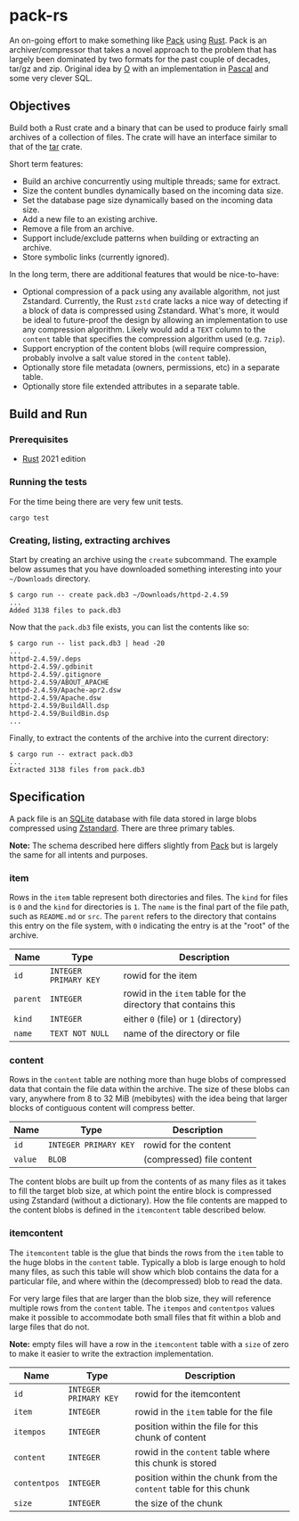 # pack-rs

An on-going effort to make something like [Pack](https://pack.ac) using [Rust](https://www.rust-lang.org). Pack is an archiver/compressor that takes a novel approach to the problem that has largely been dominated by two formats for the past couple of decades, tar/gz and zip. Original idea by [O](https://github.com/OttoCoddo) with an implementation in [Pascal](https://github.com/PackOrganization/Pack) and some very clever SQL.

## Objectives

Build both a Rust crate and a binary that can be used to produce fairly small archives of a collection of files. The crate will have an interface similar to that of the [tar](https://crates.io/crates/tar) crate.

Short term features:

* Build an archive concurrently using multiple threads; same for extract.
* Size the content bundles dynamically based on the incoming data size.
* Set the database page size dynamically based on the incoming data size.
* Add a new file to an existing archive.
* Remove a file from an archive.
* Support include/exclude patterns when building or extracting an archive.
* Store symbolic links (currently ignored).

In the long term, there are additional features that would be nice-to-have:

* Optional compression of a pack using any available algorithm, not just Zstandard. Currently, the Rust `zstd` crate lacks a nice way of detecting if a block of data is compressed using Zstandard. What's more, it would be ideal to future-proof the design by allowing an implementation to use any compression algorithm. Likely would add a `TEXT` column to the `content` table that specifies the compression algorithm used (e.g. `7zip`).
* Support encryption of the content blobs (will require compression, probably involve a salt value stored in the `content` table).
* Optionally store file metadata (owners, permissions, etc) in a separate table.
* Optionally store file extended attributes in a separate table.

## Build and Run

### Prerequisites

* [Rust](https://www.rust-lang.org) 2021 edition

### Running the tests

For the time being there are very few unit tests.

```shell
cargo test
```

### Creating, listing, extracting archives

Start by creating an archive using the `create` subcommand. The example below assumes that you have downloaded something interesting into your `~/Downloads` directory.

```shell
$ cargo run -- create pack.db3 ~/Downloads/httpd-2.4.59
...
Added 3138 files to pack.db3
```

Now that the `pack.db3` file exists, you can list the contents like so:

```shell
$ cargo run -- list pack.db3 | head -20
...
httpd-2.4.59/.deps
httpd-2.4.59/.gdbinit
httpd-2.4.59/.gitignore
httpd-2.4.59/ABOUT_APACHE
httpd-2.4.59/Apache-apr2.dsw
httpd-2.4.59/Apache.dsw
httpd-2.4.59/BuildAll.dsp
httpd-2.4.59/BuildBin.dsp
...
```

Finally, to extract the contents of the archive into the current directory:

```shell
$ cargo run -- extract pack.db3
...
Extracted 3138 files from pack.db3
```

## Specification

A pack file is an [SQLite](https://www.sqlite.org) database with file data stored in large blobs compressed using [Zstandard](http://facebook.github.io/zstd/). There are three primary tables.

**Note:** The schema described here differs slightly from [Pack](https://pack.ac) but is largely the same for all intents and purposes.

### item

Rows in the `item` table represent both directories and files. The `kind` for files is `0` and the `kind` for directories is `1`. The `name` is the final part of the file path, such as `README.md` or `src`. The `parent` refers to the directory that contains this entry on the file system, with `0` indicating the entry is at the "root" of the archive.

| Name     | Type                  | Description        |
| -------- | --------------------- | ------------------ |
| `id`     | `INTEGER PRIMARY KEY` | rowid for the item |
| `parent` | `INTEGER`             | rowid in the `item` table for the directory that contains this |
| `kind`   | `INTEGER`             | either `0` (file) or `1` (directory) |
| `name`   | `TEXT NOT NULL`       | name of the directory or file |

### content

Rows in the `content` table are nothing more than huge blobs of compressed data that contain the file data within the archive. The size of these blobs can vary, anywhere from 8 to 32 MiB (mebibytes) with the idea being that larger blocks of contiguous content will compress better.

| Name     | Type                  | Description               |
| -------- | --------------------- | ------------------------- |
| `id`     | `INTEGER PRIMARY KEY` | rowid for the content     |
| `value`  | `BLOB`                | (compressed) file content |

The content blobs are built up from the contents of as many files as it takes to fill the target blob size, at which point the entire block is compressed using Zstandard (without a dictionary). How the file contents are mapped to the content blobs is defined in the `itemcontent` table described below.

### itemcontent

The `itemcontent` table is the glue that binds the rows from the `item` table to the huge blobs in the `content` table. Typically a blob is large enough to hold many files, as such this table will show which blob contains the data for a particular file, and where within the (decompressed) blob to read the data.

For very large files that are larger than the blob size, they will reference multiple rows from the `content` table. The `itempos` and `contentpos` values make it possible to accommodate both small files that fit within a blob and large files that do not.

**Note:** empty files will have a row in the `itemcontent` table with a `size` of zero to make it easier to write the extraction implementation.

| Name         | Type                  | Description               |
| ------------ | --------------------- | ------------------------- |
| `id`         | `INTEGER PRIMARY KEY` | rowid for the itemcontent |
| `item`       | `INTEGER`             | rowid in the `item` table for the file |
| `itempos`    | `INTEGER`             | position within the file for this chunk of content |
| `content`    | `INTEGER`             | rowid in the `content` table where this chunk is stored |
| `contentpos` | `INTEGER`             | position within the chunk from the `content` table for this chunk |
| `size`       | `INTEGER`             | the size of the chunk |

